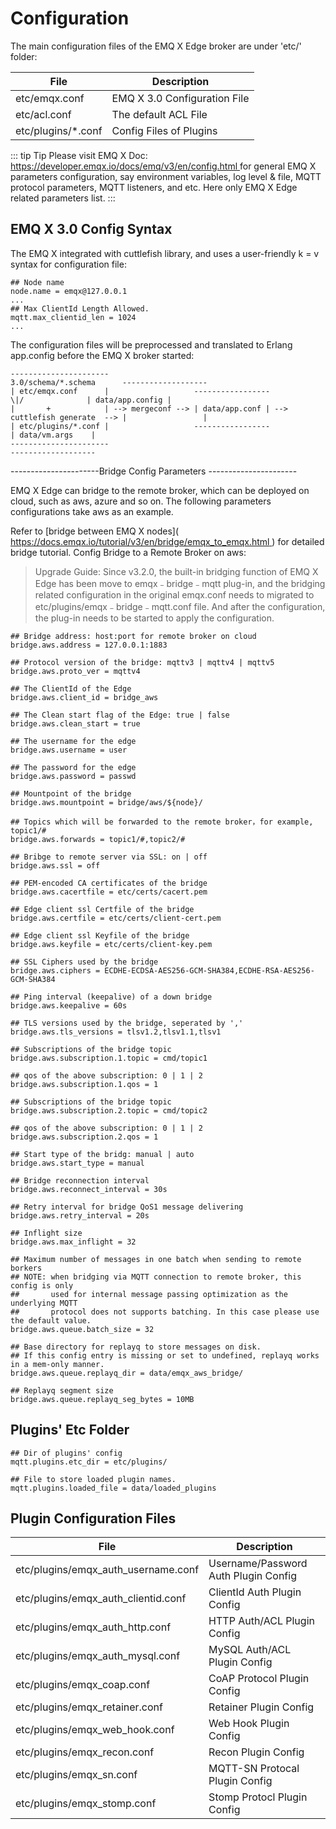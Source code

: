 # Configuration

The main configuration files of the EMQ X Edge broker are under 'etc/' folder:

| File                | Description                    |
| ------------------- | ------------------------------ |
| etc/emqx.conf       | EMQ X 3.0 Configuration File |
| etc/acl.conf        | The default ACL File           |
| etc/plugins/\*.conf | Config Files of Plugins        |

::: tip Tip
Please visit EMQ X Doc: [ https://developer.emqx.io/docs/emq/v3/en/config.html ](https://developer.emqx.io/docs/emq/v3/en/config.html) for general EMQ X parameters configuration, say environment variables, log level & file, MQTT protocol parameters, MQTT listeners, and etc. Here only EMQ X Edge related parameters list.
:::

## EMQ X 3.0 Config Syntax

The EMQ X integrated with cuttlefish library, and uses a user-friendly k = v syntax for configuration file:

    ## Node name
    node.name = emqx@127.0.0.1
    ...
    ## Max ClientId Length Allowed.
    mqtt.max_clientid_len = 1024
    ...

The configuration files will be preprocessed and translated to Erlang app.config before the EMQ X broker started:

    ----------------------                                          3.0/schema/*.schema      -------------------
    | etc/emqx.conf      |                   -----------------              \|/              | data/app.config |
    |       +            | --> mergeconf --> | data/app.conf | -->  cuttlefish generate  --> |                 |
    | etc/plugins/*.conf |                   -----------------                               | data/vm.args    |
    ----------------------                                                                   -------------------

\----------------------Bridge Config Parameters ----------------------

EMQ X Edge can bridge to the remote broker, which can be deployed on cloud, such as aws, azure and so on. The following parameters configurations take aws as an example.

Refer to [bridge between EMQ X nodes]( [ https://docs.emqx.io/tutorial/v3/en/bridge/emqx_to_emqx.html ](https://docs.emqx.io/tutorial/v3/en/bridge/emqx_to_emqx.html) ) for detailed bridge tutorial. Config Bridge to a Remote Broker on aws:

> Upgrade Guide: Since v3.2.0, the built-in bridging function of EMQ X Edge has been move to emqx﹣bridge﹣mqtt plug-in, and the bridging related configuration in the original emqx.conf needs to migrated to etc/plugins/emqx﹣bridge﹣mqtt.conf file. And after the configuration, the plug-in needs to be started to apply the configuration.

    ## Bridge address: host:port for remote broker on cloud
    bridge.aws.address = 127.0.0.1:1883

    ## Protocol version of the bridge: mqttv3 | mqttv4 | mqttv5
    bridge.aws.proto_ver = mqttv4

    ## The ClientId of the Edge
    bridge.aws.client_id = bridge_aws

    ## The Clean start flag of the Edge: true | false
    bridge.aws.clean_start = true

    ## The username for the edge
    bridge.aws.username = user

    ## The password for the edge
    bridge.aws.password = passwd

    ## Mountpoint of the bridge
    bridge.aws.mountpoint = bridge/aws/${node}/

    ## Topics which will be forwarded to the remote broker，for example, topic1/#
    bridge.aws.forwards = topic1/#,topic2/#

    ## Bribge to remote server via SSL: on | off
    bridge.aws.ssl = off

    ## PEM-encoded CA certificates of the bridge
    bridge.aws.cacertfile = etc/certs/cacert.pem

    ## Edge client ssl Certfile of the bridge
    bridge.aws.certfile = etc/certs/client-cert.pem

    ## Edge client ssl Keyfile of the bridge
    bridge.aws.keyfile = etc/certs/client-key.pem

    ## SSL Ciphers used by the bridge
    bridge.aws.ciphers = ECDHE-ECDSA-AES256-GCM-SHA384,ECDHE-RSA-AES256-GCM-SHA384

    ## Ping interval (keepalive) of a down bridge
    bridge.aws.keepalive = 60s

    ## TLS versions used by the bridge, seperated by ','
    bridge.aws.tls_versions = tlsv1.2,tlsv1.1,tlsv1

    ## Subscriptions of the bridge topic
    bridge.aws.subscription.1.topic = cmd/topic1

    ## qos of the above subscription: 0 | 1 | 2
    bridge.aws.subscription.1.qos = 1

    ## Subscriptions of the bridge topic
    bridge.aws.subscription.2.topic = cmd/topic2

    ## qos of the above subscription: 0 | 1 | 2
    bridge.aws.subscription.2.qos = 1

    ## Start type of the bridg: manual | auto
    bridge.aws.start_type = manual

    ## Bridge reconnection interval
    bridge.aws.reconnect_interval = 30s

    ## Retry interval for bridge QoS1 message delivering
    bridge.aws.retry_interval = 20s

    ## Inflight size
    bridge.aws.max_inflight = 32

    ## Maximum number of messages in one batch when sending to remote borkers
    ## NOTE: when bridging via MQTT connection to remote broker, this config is only
    ##       used for internal message passing optimization as the underlying MQTT
    ##       protocol does not supports batching. In this case please use the default value.
    bridge.aws.queue.batch_size = 32

    ## Base directory for replayq to store messages on disk.
    ## If this config entry is missing or set to undefined, replayq works in a mem-only manner.
    bridge.aws.queue.replayq_dir = data/emqx_aws_bridge/

    ## Replayq segment size
    bridge.aws.queue.replayq_seg_bytes = 10MB

## Plugins' Etc Folder

    ## Dir of plugins' config
    mqtt.plugins.etc_dir = etc/plugins/

    ## File to store loaded plugin names.
    mqtt.plugins.loaded_file = data/loaded_plugins

## Plugin Configuration Files

| File                                | Description                          |
| ----------------------------------- | ------------------------------------ |
| etc/plugins/emqx_auth_username.conf | Username/Password Auth Plugin Config |
| etc/plugins/emqx_auth_clientid.conf | ClientId Auth Plugin Config          |
| etc/plugins/emqx_auth_http.conf     | HTTP Auth/ACL Plugin Config          |
| etc/plugins/emqx_auth_mysql.conf    | MySQL Auth/ACL Plugin Config         |
| etc/plugins/emqx_coap.conf          | CoAP Protocol Plugin Config          |
| etc/plugins/emqx_retainer.conf      | Retainer Plugin Config               |
| etc/plugins/emqx_web_hook.conf      | Web Hook Plugin Config               |
| etc/plugins/emqx_recon.conf         | Recon Plugin Config                  |
| etc/plugins/emqx_sn.conf            | MQTT-SN Protocal Plugin Config       |
| etc/plugins/emqx_stomp.conf         | Stomp Protocl Plugin Config          |
